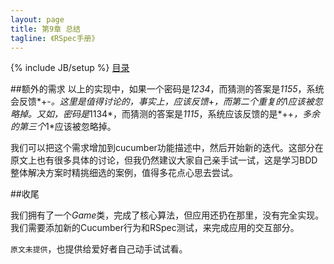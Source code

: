 ```yaml
---
layout: page
title: 第9章 总结
tagline: 《RSpec手册》
---
```

{% include JB/setup %}
[目录](/the-rspec-book)

##额外的需求
以上的实现中，如果一个密码是*1234*，而猜测的答案是*1155*，系统会反馈*+-*。这里是值得讨论的，事实上，应该反馈*+*，而第二个重复的*1*应该被忽略掉。又如，密码是*1134*，而猜测的答案是*1115*，系统应该反馈的是*++*，多余的第三个*1*应该被忽略掉。

我们可以把这个需求增加到cucumber功能描述中，然后开始新的迭代。这部分在原文上也有很多具体的讨论，但我仍然建议大家自己亲手试一试，这是学习BDD整体解决方案时精挑细选的案例，值得多花点心思去尝试。

##收尾

我们拥有了一个*Game*类，完成了核心算法，但应用还扔在那里，没有完全实现。我们需要添加新的Cucumber行为和RSpec测试，来完成应用的交互部分。

`原文未提供`，也提供给爱好者自己动手试试看。
